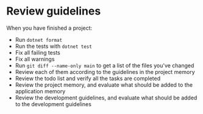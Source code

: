 # Review guidelines

When you have finished a project:

* Run `dotnet format`
* Run the tests with `dotnet test`
* Fix all failing tests
* Fix all warnings
* Run `git diff --name-only main` to get a list of the files you've changed
* Review each of them according to the guidelines in the project memory
* Review the todo list and verify all the tasks are completed
* Review the project memory, and evaluate what should be added to the application memory
* Review the development guidelines, and evaluate what should be added to the development guidelines